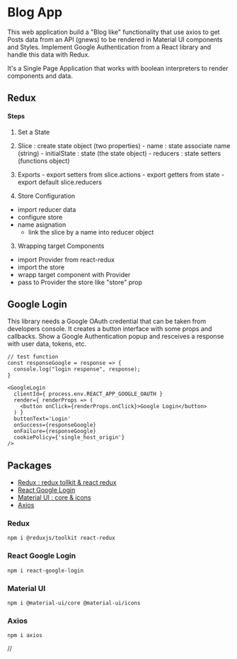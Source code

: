 # Blog App
This web application build a "Blog like" functionality that use axios to get Posts data from an API (gnews) to be rendered in Material UI components and Styles. Implement Google Authentication from a React library and handle this data with Redux.

It's a Single Page Application that works with boolean interpreters to render components and data.


## Redux

#### Steps

1. Set a State
  1. Slice : create state object (two properties)
    - name : state associate name (string)
    - initialState : state (the state object)
    - reducers : state setters (functions object)

  2. Exports
    - export setters from slice.actions
    - export getters from state
    - export default slice.reducers

2. Store Configuration
  - import reducer data
  - configure store
  - name asignation
    * link the slice by a name into reducer object

3. Wrapping target Components
  - import Provider from react-redux
  - import the store
  - wrapp target component with Provider
  - pass to Provider the store like "store" prop


## Google Login
This library needs a Google OAuth credential that can be taken from developers console. It creates a button interface with some props and callbacks. Show a Google Authentication popup and resceives a response with user data, tokens, etc.
~~~
// test function
const responseGoogle = response => {
  console.log("login response", response);
}

<GoogleLogin
  clientId={ process.env.REACT_APP_GOOGLE_OAUTH }
  render={ renderProps => (
    <button onClick={renderProps.onClick}>Google Login</button>
  ) }
  buttonText='Login'
  onSuccess={responseGoogle}
  onFailure={responseGoogle}
  cookiePolicy={'single_host_origin'}
/>
~~~






## Packages
* [Redux : redux tollkit & react redux](#redux)
* [React Google Login](#react-google-login)
* [Material UI : core & icons](#material-ui)
* [Axios](#axios)

### Redux
~~~
npm i @reduxjs/toolkit react-redux
~~~

### React Google Login
~~~
npm i react-google-login
~~~

### Material UI
~~~
npm i @material-ui/core @material-ui/icons
~~~

### Axios
~~~
npm i axios
~~~
















































































//
